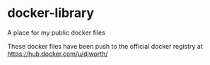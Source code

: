 # docker-library
A place for my public docker files


These docker files have been push to the official docker registry at https://hub.docker.com/u/djworth/
